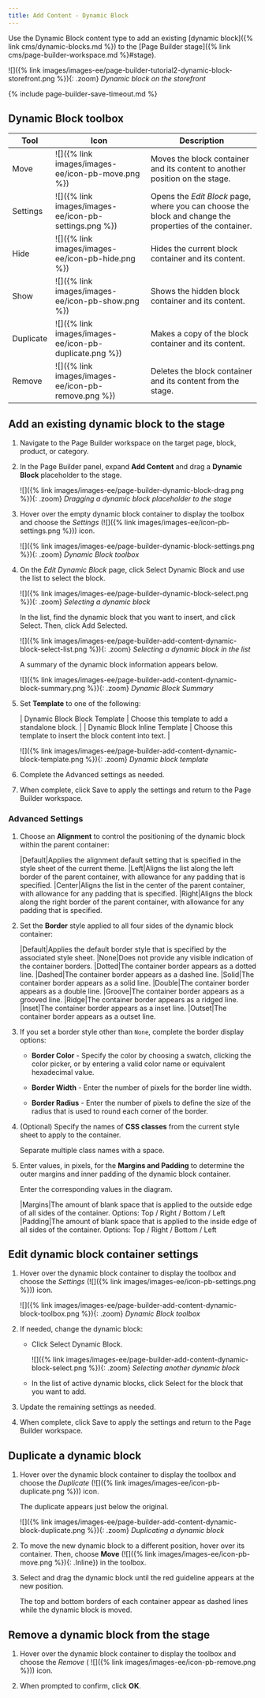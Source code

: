 ```yaml
---
title: Add Content - Dynamic Block
---
```


Use the Dynamic Block content type to add an existing [dynamic block]({% link cms/dynamic-blocks.md %}) to the [Page Builder stage]({% link cms/page-builder-workspace.md %}#stage).

![]({% link images/images-ee/page-builder-tutorial2-dynamic-block-storefront.png %}){: .zoom}
_Dynamic block on the storefront_

{% include page-builder-save-timeout.md %}

## Dynamic Block toolbox

| Tool      | Icon          | Description       |
| --------- | ------------- | ----------------- |
| Move      | ![]({% link images/images-ee/icon-pb-move.png %}) | Moves the block container and its content to another position on the stage.  |
| Settings  | ![]({% link images/images-ee/icon-pb-settings.png %}) | Opens the _Edit Block_ page, where you can choose the block and change the properties of the container. |
| Hide      | ![]({% link images/images-ee/icon-pb-hide.png %})| Hides the current block container and its content.  |
| Show      | ![]({% link images/images-ee/icon-pb-show.png %}) | Shows the  hidden block container and its content.  |
| Duplicate | ![]({% link images/images-ee/icon-pb-duplicate.png %}) | Makes a copy of the block container and its content.  |
| Remove    | ![]({% link images/images-ee/icon-pb-remove.png %})| Deletes the block container and its content from the stage. |

## Add an existing dynamic block to the stage

1. Navigate to the Page Builder workspace on the target page, block, product, or category.

1. In the Page Builder panel, expand **Add Content** and drag a **Dynamic Block** placeholder to the stage.

   ![]({% link images/images-ee/page-builder-dynamic-block-drag.png %}){: .zoom}
   _Dragging a dynamic block placeholder to the stage_

1. Hover over the empty dynamic block container to display the toolbox and choose the _Settings_ (![]({% link images/images-ee/icon-pb-settings.png %})) icon.

   ![]({% link images/images-ee/page-builder-dynamic-block-settings.png %}){: .zoom}
   _Dynamic Block toolbox_

1. On the _Edit Dynamic Block_ page, click <span class="btn">Select Dynamic Block</span> and use the list to select the block.

   ![]({% link images/images-ee/page-builder-dynamic-block-select.png %}){: .zoom}
   _Selecting a dynamic block_

   In the list, find the dynamic block that you want to insert, and click <span class="btn">Select</span>. Then, click <span class="btn">Add Selected</span>.

   ![]({% link images/images-ee/page-builder-add-content-dynamic-block-select-list.png %}){: .zoom}
   _Selecting a dynamic block in the list_

   A summary of the dynamic block information appears below.

   ![]({% link images/images-ee/page-builder-add-content-dynamic-block-summary.png %}){: .zoom}
   _Dynamic Block Summary_

1. Set **Template** to one of the following:

   | Dynamic Block Block Template | Choose this template to add a standalone block. |
   | Dynamic Block Inline Template | Choose this template to insert the block content into text. |

   ![]({% link images/images-ee/page-builder-add-content-dynamic-block-template.png %}){: .zoom}
   _Dynamic block template_

1. Complete the Advanced settings as needed.

1. When complete, click <span class="btn">Save</span> to apply the settings and return to the Page Builder workspace.

### Advanced Settings

1. Choose an **Alignment** to control the positioning of the dynamic block within the parent container:

   |Default|Applies the alignment default setting that is specified in the style sheet of the current theme.
   |Left|Aligns the list along the left border of the parent container, with allowance for any padding that is specified.
   |Center|Aligns the list in the center of the parent container, with allowance for any padding that is specified.
   |Right|Aligns the block along the right border of the parent container, with allowance for any padding that is specified.

1. Set the **Border** style applied to all four sides of the dynamic block container:

   |Default|Applies the default border style that is specified by the associated style sheet.
   |None|Does not provide any visible indication of the container borders.
   |Dotted|The container border appears as a dotted line.
   |Dashed|The container border appears as a dashed line.
   |Solid|The container border appears as a solid line.
   |Double|The container border appears as a double line.
   |Groove|The container border appears as a grooved line.
   |Ridge|The container border appears as a ridged line.
   |Inset|The container border appears as a inset line.
   |Outset|The container border appears as a outset line.

1. If you set a border style other than `None`, complete the border display options:

   - **Border Color** - Specify the color by choosing a swatch, clicking the color picker, or by entering a valid color name or equivalent hexadecimal value.

   - **Border Width** - Enter the number of pixels for the border line width.

   - **Border Radius** - Enter the number of pixels to define the size of the radius that is used to round each corner of the border.

1. (Optional) Specify the names of **CSS classes** from the current style sheet to apply to the container.

   Separate multiple class names with a space.

1. Enter values, in pixels, for the **Margins and Padding** to determine the outer margins and inner padding of the dynamic block container.

   Enter the corresponding values in the diagram.

   |Margins|The amount of blank space that is applied to the outside edge of all sides of the container. Options: Top / Right / Bottom / Left
   |Padding|The amount of blank space that is applied to the inside edge of all sides of the container. Options: Top / Right / Bottom / Left

## Edit dynamic block container settings

1. Hover over the dynamic block container to display the toolbox and choose the _Settings_ (![]({% link images/images-ee/icon-pb-settings.png %})) icon.

   ![]({% link images/images-ee/page-builder-add-content-dynamic-block-toolbox.png %}){: .zoom}
   _Dynamic Block toolbox_

1. If needed, change the dynamic block:

   - Click <span class="btn">Select Dynamic Block</span>.

      ![]({% link images/images-ee/page-builder-add-content-dynamic-block-select.png %}){: .zoom}
      _Selecting another dynamic block_

   - In the list of active dynamic blocks, click <span class="btn">Select</span> for the block that you want to add.

1. Update the remaining settings as needed.

1. When complete, click <span class="btn">Save</span> to apply the settings and return to the Page Builder workspace.

## Duplicate a dynamic block

1. Hover over the dynamic block container to display the toolbox and choose the _Duplicate_ (![]({% link images/images-ee/icon-pb-duplicate.png %})) icon.

   The duplicate appears just below the original.

   ![]({% link images/images-ee/page-builder-add-content-dynamic-block-duplicate.png %}){: .zoom}
   _Duplicating a dynamic block_

1. To move the new dynamic block to a different position, hover over its container. Then, choose **Move** (![]({% link images/images-ee/icon-pb-move.png %}){: .Inline}) in the toolbox.

1. Select and drag the dynamic block until the red guideline appears at the new position.

   The top and bottom borders of each container appear as dashed lines while the dynamic block is moved.

## Remove a dynamic block from the stage

1. Hover over the dynamic block container to display the toolbox and choose the _Remove_ ( ![]({% link images/images-ee/icon-pb-remove.png %})) icon.

1. When prompted to confirm, click **OK**.
